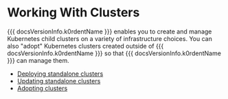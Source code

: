 # Working With Clusters

{{{ docsVersionInfo.k0rdentName }}} enables you to create and manage Kubernetes child clusters on a variety of 
infrastructure choices.  You can also "adopt" Kubernetes clusters created outside of
{{{ docsVersionInfo.k0rdentName }}} so that {{{ docsVersionInfo.k0rdentName }}} can manage them.

- [Deploying standalone clusters](deploy-cluster.md)
- [Updating standalone clusters](update-cluster.md)
- [Adopting clusters](admin-adopting-clusters.md)

